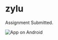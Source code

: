 # zylu

Assignment Submitted.

![App on Android](https://drive.google.com/file/d/1RiH9WH5EjKg62V7WwfDyLe5bEtYmH99X/view?usp=sharing)

